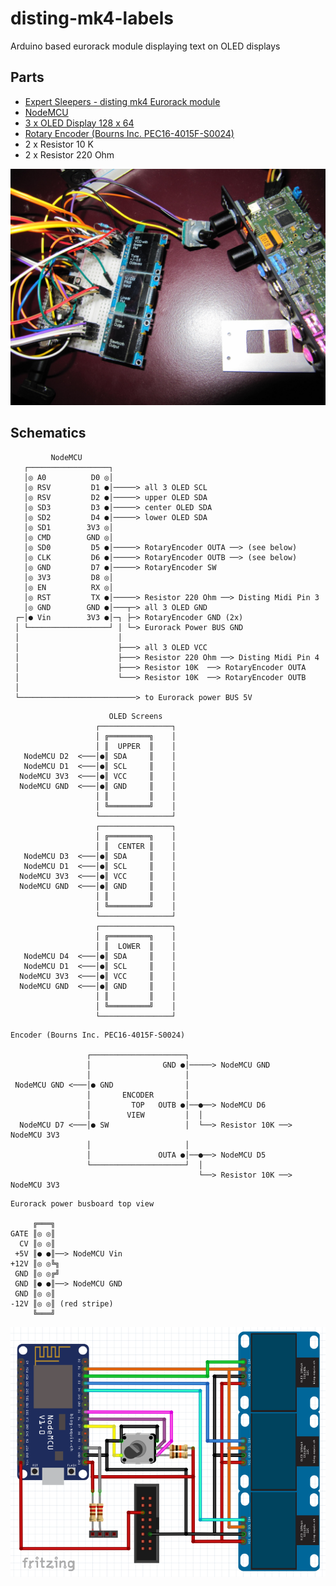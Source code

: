 # disting-mk4-labels
Arduino based eurorack module displaying text on OLED displays

## Parts
-  [Expert Sleepers - disting mk4 Eurorack module](https://www.expert-sleepers.co.uk/downloads/manuals/disting_user_manual_4.20.pdf)
-  [NodeMCU](https://i2.wp.com/randomnerdtutorials.com/wp-content/uploads/2019/05/ESP8266-NodeMCU-kit-12-E-pinout-gpio-pin.png)
-  [3 x OLED Display 128 x 64](https://www.az-delivery.de/en/products/0-96zolldisplay)
-  [Rotary Encoder (Bourns Inc. PEC16-4015F-S0024)](https://www.digikey.at/product-detail/de/bourns-inc/PEC16-4015F-S0024/PEC16-4015F-S0024-ND/3780222)
-  2 x Resistor 10 K
-  2 x Resistor 220 Ohm

 
![Arduino for Expert Sleepers - disting mk4](media/disting-mk4-labels-arduino.jpg "Arduino for Expert Sleepers - disting mk4")  


## Schematics


```
         NodeMCU
   ┌──────────────────┐
   │◎ A0          D0 ◎│
   │◎ RSV         D1 ●│─────> all 3 OLED SCL
   │◎ RSV         D2 ●│─────> upper OLED SDA
   │◎ SD3         D3 ●│─────> center OLED SDA
   │◎ SD2         D4 ●│─────> lower OLED SDA
   │◎ SD1        3V3 ◎│
   │◎ CMD        GND ◎│ 
   │◎ SD0         D5 ●│─────> RotaryEncoder OUTA ──> (see below)
   │◎ CLK         D6 ●│─────> RotaryEncoder OUTB ──> (see below)
   │◎ GND         D7 ●│─────> RotaryEncoder SW
   │◎ 3V3         D8 ◎│
   │◎ EN          RX ◎│
   │◎ RST         TX ●│─────> Resistor 220 Ohm ──> Disting Midi Pin 3
   │◎ GND        GND ●│───┬─> all 3 OLED GND
 ┌─│● Vin        3V3 ●│─┐ ├─> RotaryEncoder GND (2x)
 │ └──────────────────┘ │ └─> Eurorack Power BUS GND
 │                      │ 
 │                      ├───> all 3 OLED VCC
 │                      ├───> Resistor 220 Ohm ──> Disting Midi Pin 4
 │                      ├───> Resistor 10K  ──> RotaryEncoder OUTA
 │                      └───> Resistor 10K  ──> RotaryEncoder OUTB
 │
 └──────────────────────────> to Eurorack power BUS 5V
```
```
                      OLED Screens
                   ┌────────────────┐
                   │ ╔═════════╗    │
                   │ ║  UPPER  ║    │
   NodeMCU D2  <───│●║ SDA     ║    │
   NodeMCU D1  <───│●║ SCL     ║    │
  NodeMCU 3V3  <───│●║ VCC     ║    │
  NodeMCU GND  <───│●║ GND     ║    │
                   │ ║         ║    │
                   │ ╚═════════╝    │
                   └────────────────┘
                   ┌────────────────┐
                   │ ╔═════════╗    │
                   │ ║  CENTER ║    │
   NodeMCU D3  <───│●║ SDA     ║    │
   NodeMCU D1  <───│●║ SCL     ║    │
  NodeMCU 3V3  <───│●║ VCC     ║    │
  NodeMCU GND  <───│●║ GND     ║    │
                   │ ║         ║    │
                   │ ╚═════════╝    │
                   └────────────────┘
                   ┌────────────────┐
                   │ ╔═════════╗    │
                   │ ║  LOWER  ║    │
   NodeMCU D4  <───│●║ SDA     ║    │
   NodeMCU D1  <───│●║ SCL     ║    │
  NodeMCU 3V3  <───│●║ VCC     ║    │
  NodeMCU GND  <───│●║ GND     ║    │
                   │ ║         ║    │
                   │ ╚═════════╝    │
                   └────────────────┘
```
```
Encoder (Bourns Inc. PEC16-4015F-S0024)

                 ┌─────────────────────┐
                 │                GND ●│─────> NodeMCU GND
                 │                     │
 NodeMCU GND <───│● GND                │
                 │       ENCODER       │
                 │         TOP   OUTB ●│──●──> NodeMCU D6
                 │        VIEW         │  │
  NodeMCU D7 <───│● SW                 │  └──> Resistor 10K ──> NodeMCU 3V3
                 │                     │
                 │               OUTA ●│──●──> NodeMCU D5
                 └─────────────────────┘  │
                                          └──> Resistor 10K ──> NodeMCU 3V3
```
```
Eurorack power busboard top view

     ╔═══╗
GATE ║◎ ◎║
  CV ║◎ ◎║
 +5V ║● ●║──> NodeMCU Vin
+12V ║◎ ◎╚╗
 GND ║◎ ◎╔╝
 GND ║● ●║──> NodeMCU GND
 GND ║◎ ◎║
-12V ║◎ ◎║ (red stripe)
     ╚═══╝
```
![Arduino for Expert Sleepers - disting mk4](media/disting-mk4-labels-circuit-fritzing.png "Arduino for Expert Sleepers - disting mk4")  